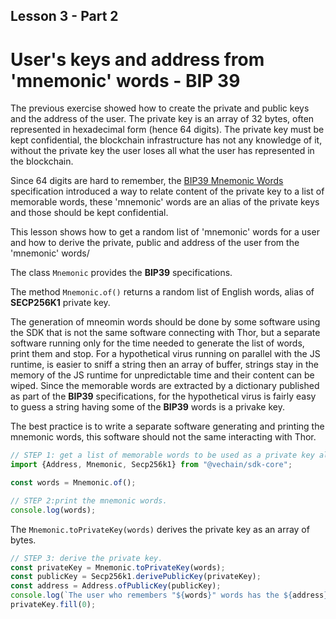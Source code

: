 ## Lesson 3 - Part 2

# User's keys and address from 'mnemonic' words - BIP 39

The previous exercise showed how to create the private and public keys and the address of the user.
The private key is an array of 32 bytes, often represented in hexadecimal form (hence 64 digits).
The private key must be kept confidential, the blockchain infrastructure has not any knowledge of it,
without the private key the user loses all what the user has represented in the blockchain.

Since 64 digits are hard to remember, the
[BIP39 Mnemonic Words](https://github.com/bitcoin/bips/blob/master/bip-0039.mediawiki)
specification introduced a way to relate content of the private key to a list of memorable words,
these 'mnemonic' words are an alias of the private keys and those should be kept confidential.

This lesson shows how to get a random list of 'mnemonic' words for a user and how to derive
the private, public and address of the user from the 'mnemonic' words/

The class `Mnemonic` provides the **BIP39** specifications.

The method `Mnemonic.of()` returns a random list of English words, alias of **SECP256K1** private key.

The generation of mneomin words should be done by some software using the SDK that is not the
same software connecting with Thor, but a separate software running only for the time needed to generate
the list of words, print them and stop.
For a hypothetical virus running on parallel with the JS runtime, is easier to sniff a string then an array of buffer,
strings stay in the memory of the JS runtime for unpredictable time and their content can be wiped.
Since the memorable words are extracted by a dictionary published as part of the **BIP39** specifications, for
the hypothetical virus is fairly easy to guess a string having some of the **BIP39** words is a privake key.

The best practice is to write a separate software generating and printing the mnemonic words, this software
should not the same interacting with Thor.

```typescript
// STEP 1: get a list of memorable words to be used as a private key alias.
import {Address, Mnemonic, Secp256k1} from "@vechain/sdk-core";

const words = Mnemonic.of();
```

```typescript
// STEP 2:print the mnemonic words.
console.log(words);
```

The `Mnemonic.toPrivateKey(words)` derives the private key as an array of bytes.

```typescript
// STEP 3: derive the private key.
const privateKey = Mnemonic.toPrivateKey(words);
const publicKey = Secp256k1.derivePublicKey(privateKey);
const address = Address.ofPublicKey(publicKey);
console.log(`The user who remembers "${words}" words has the ${address} address and its associated keys.`);
privateKey.fill(0);
```
